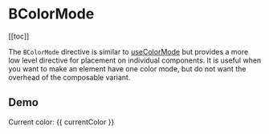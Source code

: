 # BColorMode

<ContentsSidebar>

[[toc]]

</ContentsSidebar>
<div class="lead mb-5">

The `BColorMode` directive is similar to [useColorMode](../composables/useColorMode.md) but provides a more low level directive for placement on individual components. It is useful when you want to make an element have one color mode, but do not want the overhead of the composable variant.

</div>

## Demo

<HighlightCard>
  <BCard v-b-color-mode="currentColor">
    <BButton @click="changeColor">
      Current color: {{ currentColor }}
    </BButton>
  </BCard>
  <template #html>

```vue
<template>
  <BCard v-b-color-mode="currentColor">
    <BButton @click="changeColor"> Current color: {{ currentColor }} </BButton>
  </BCard>
</template>

<script setup lang="ts">
import {vBColorMode} from 'bootstrap-vue-next'

// Unlike the composable variant, this is not strongly typed by default!
const currentColor = ref<'light' | 'dark'>('dark')

const changeColor = () => {
  currentColor.value = currentColor.value === 'dark' ? 'light' : 'dark'
}
</script>
```

  </template>

</HighlightCard>

<script setup lang="ts">
import {ref} from 'vue'
import {vBColorMode, BButton, BCard} from 'bootstrap-vue-next'
import HighlightCard from '../../components/HighlightCard.vue'
import ContentsSidebar from '../../components/ContentsSidebar.vue'

const currentColor = ref<'light' | 'dark'>('dark')

const changeColor = () => {
  currentColor.value = currentColor.value === 'dark' ? 'light' : 'dark'
}
</script>
